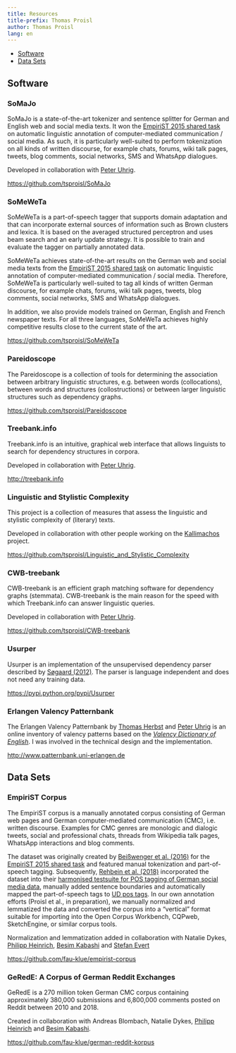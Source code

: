 ```yaml
---
title: Resources
title-prefix: Thomas Proisl
author: Thomas Proisl
lang: en
---
```


- [Software](#software)
- [Data Sets](#data-sets)

## Software ##

### SoMaJo ###

SoMaJo is a state-of-the-art tokenizer and sentence splitter for
German and English web and social media texts. It won the [EmpiriST
2015 shared task](https://sites.google.com/site/empirist2015/) on
automatic linguistic annotation of computer-mediated communication /
social media. As such, it is particularly well-suited to perform
tokenization on all kinds of written discourse, for example chats,
forums, wiki talk pages, tweets, blog comments, social networks, SMS
and WhatsApp dialogues.

Developed in collaboration with [Peter Uhrig](http://peter-uhrig.de).

<https://github.com/tsproisl/SoMaJo>


### SoMeWeTa ###

SoMeWeTa is a part-of-speech tagger that supports domain adaptation
and that can incorporate external sources of information such as Brown
clusters and lexica. It is based on the averaged structured perceptron
and uses beam search and an early update strategy. It is possible to
train and evaluate the tagger on partially annotated data.

SoMeWeTa achieves state-of-the-art results on the German web and
social media texts from the [EmpiriST 2015 shared
task](https://sites.google.com/site/empirist2015/) on automatic
linguistic annotation of computer-mediated communication / social
media. Therefore, SoMeWeTa is particularly well-suited to tag all
kinds of written German discourse, for example chats, forums, wiki
talk pages, tweets, blog comments, social networks, SMS and WhatsApp
dialogues.

In addition, we also provide models trained on German, English and
French newspaper texts. For all three languages, SoMeWeTa achieves
highly competitive results close to the current state of the art.

<https://github.com/tsproisl/SoMeWeTa>


### Pareidoscope ###

The Pareidoscope is a collection of tools for determining the
association between arbitrary linguistic structures, e.g. between
words (collocations), between words and structures (collostructions)
or between larger linguistic structures such as dependency graphs.

<https://github.com/tsproisl/Pareidoscope>


### Treebank.info ###

Treebank.info is an intuitive, graphical web interface that allows
linguists to search for dependency structures in corpora.

Developed in collaboration with [Peter Uhrig](http://peter-uhrig.de).

<http://treebank.info>


### Linguistic and Stylistic Complexity ###

This project is a collection of measures that assess the linguistic
and stylistic complexity of (literary) texts.

Developed in collaboration with other people working on the
[Kallimachos](http://kallimachos.de) project.

<https://github.com/tsproisl/Linguistic_and_Stylistic_Complexity>


### CWB-treebank ###

CWB-treebank is an efficient graph matching software for dependency
graphs (stemmata). CWB-treebank is the main reason for the speed with
which Treebank.info can answer linguistic queries.

Developed in collaboration with [Peter Uhrig](http://peter-uhrig.de).

<https://github.com/tsproisl/CWB-treebank>


### Usurper ###

Usurper is an implementation of the unsupervised dependency parser
described by [Søgaard
(2012)](https://doi.org/10.1017/S1351324912000022). The parser is
language independent and does not need any training data.

<https://pypi.python.org/pypi/Usurper>


### Erlangen Valency Patternbank ###

The Erlangen Valency Patternbank by [Thomas
Herbst](https://www.angam.phil.fau.de/staff/herbst/) and [Peter
Uhrig](http://peter-uhrig.de) is an online inventory of valency
patterns based on the [*Valency Dictionary of
English*](https://www.degruyter.com/view/product/48756). I was
involved in the technical design and the implementation.

<http://www.patternbank.uni-erlangen.de>


## Data Sets ##

### EmpiriST Corpus ###

The EmpiriST corpus is a manually annotated corpus consisting of
German web pages and German computer-mediated communication (CMC),
i.e. written discourse. Examples for CMC genres are monologic and
dialogic tweets, social and professional chats, threads from Wikipedia
talk pages, WhatsApp interactions and blog comments.

The dataset was originally created by [Beißwenger et al.
(2016)](https://www.aclweb.org/anthology/W16-2606) for the [EmpiriST
2015 shared task](https://sites.google.com/site/empirist2015/) and
featured manual tokenization and part-of-speech tagging. Subsequently,
[Rehbein et al.
(2018)](https://www.oeaw.ac.at/fileadmin/subsites/academiaecorpora/PDF/konvens18_03.pdf)
incorporated the dataset into their [harmonised testsuite for POS
tagging of German social media
data](https://www.cl.uni-heidelberg.de/~rehbein/tweeDe.mhtml),
manually added sentence boundaries and automatically mapped the
part-of-speech tags to [UD pos
tags](https://universaldependencies.org/u/pos/all.html). In our own
annotation efforts (Proisl et al., in preparation), we manually
normalized and lemmatized the data and converted the corpus into a
“vertical” format suitable for importing into the Open Corpus
Workbench, CQPweb, SketchEngine, or similar corpus tools.

Normalization and lemmatization added in collaboration with Natalie
Dykes, [Philipp Heinrich](https://philipp-heinrich.eu/), [Besim
Kabashi](http://besim-kabashi.net/) and [Stefan
Evert](http://stefan-evert.de/)

<https://github.com/fau-klue/empirist-corpus>


### GeRedE: A Corpus of German Reddit Exchanges

GeRedE is a 270 million token German CMC corpus containing
approximately 380,000 submissions and 6,800,000 comments posted on
Reddit between 2010 and 2018.

Created in collaboration with Andreas Blombach, Natalie Dykes,
[Philipp Heinrich](https://philipp-heinrich.eu/) and [Besim
Kabashi](http://besim-kabashi.net/).

<https://github.com/fau-klue/german-reddit-korpus>
